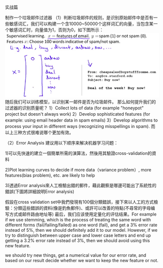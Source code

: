 实战篇

制作一个垃圾邮件过滤器
（1）判断垃圾邮件的规则，是识别原始邮件中是否有一些敏感词汇，我们可以构建一个含10000~50000个这样词汇的向量，当包含某一个敏感词汇时，向量值为1，否则为0，如下图所示：
![](/机器学习/images/56.png)
随后我们可以训练模型，以识别某一邮件是否为垃圾邮件。
那么如何提升我们的过滤器的识别质量呢？
 1）Collect lots of data (for example "honeypot" project but doesn't always work)
 2）Develop sophisticated features (for example: using email header data in spam emails)
 3）Develop algorithms to process your input in different ways (recognizing misspellings in spam).
 而以上三种方式很难说哪个更加有效。
 
（2）Error Analysis
 建议用以下顺序来解决机器学习问题：
 
 1)可以先快速的建立一個簡單所需的演算法，然後用其驗證cross-validation的資料

 2)Plot learning curves to decide if more data（variance problem）, more features(bias problem), etc. are likely to help

 3)透過Error analysis來人工檢驗出錯的郵件，藉此觀察是哪邊可能出了系統性的錯誤(下圖將詳細說明Error analysis)
 
 假設在cross validation set中我們發現有100個分類錯誤，接下來以人工的方式檢驗：分類這些錯誤的資料(像是釣魚郵件)、或許可以改善的特點(不尋常的字母编写方式或邮件路由地址等)
 最后，我们应该使用定量化的评估结果。For example if we use stemming, which is the process of treating the same word with different forms (fail/failing/failed) as one word (fail), and get a 3% error rate instead of 5%, then we should definitely add it to our model. However, if we try to distinguish between upper case and lower case letters and end up getting a 3.2% error rate instead of 3%, then we should avoid using this new feature.
 
 we should try new things, get a numerical value for our error rate, and based on our result decide whether we want to keep the new feature or not.